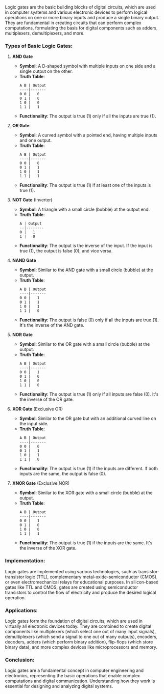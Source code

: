 Logic gates are the basic building blocks of digital circuits, which are used in computer systems and various electronic devices to perform logical operations on one or more binary inputs and produce a single binary output. They are fundamental in creating circuits that can perform complex computations, formulating the basis for digital components such as adders, multiplexers, demultiplexers, and more.

### Types of Basic Logic Gates:

1. **AND Gate**
   - **Symbol**: A D-shaped symbol with multiple inputs on one side and a single output on the other.
   - **Truth Table**:
     ```
     A B | Output
     ----|-------
     0 0 |   0
     0 1 |   0
     1 0 |   0
     1 1 |   1
     ```
   - **Functionality**: The output is true (1) only if all the inputs are true (1).

2. **OR Gate**
   - **Symbol**: A curved symbol with a pointed end, having multiple inputs and one output.
   - **Truth Table**:
     ```
     A B | Output
     ----|-------
     0 0 |   0
     0 1 |   1
     1 0 |   1
     1 1 |   1
     ```
   - **Functionality**: The output is true (1) if at least one of the inputs is true (1).

3. **NOT Gate** (Inverter)
   - **Symbol**: A triangle with a small circle (bubble) at the output end.
   - **Truth Table**:
     ```
     A | Output
     --|--------
     0 |   1
     1 |   0
     ```
   - **Functionality**: The output is the inverse of the input. If the input is true (1), the output is false (0), and vice versa.

4. **NAND Gate**
   - **Symbol**: Similar to the AND gate with a small circle (bubble) at the output.
   - **Truth Table**:
     ```
     A B | Output
     ----|-------
     0 0 |   1
     0 1 |   1
     1 0 |   1
     1 1 |   0
     ```
   - **Functionality**: The output is false (0) only if all the inputs are true (1). It's the inverse of the AND gate.

5. **NOR Gate**
   - **Symbol**: Similar to the OR gate with a small circle (bubble) at the output.
   - **Truth Table**:
     ```
     A B | Output
     ----|-------
     0 0 |   1
     0 1 |   0
     1 0 |   0
     1 1 |   0
     ```
   - **Functionality**: The output is true (1) only if all inputs are false (0). It's the inverse of the OR gate.

6. **XOR Gate** (Exclusive OR)
   - **Symbol**: Similar to the OR gate but with an additional curved line on the input side.
   - **Truth Table**:
     ```
     A B | Output
     ----|-------
     0 0 |   0
     0 1 |   1
     1 0 |   1
     1 1 |   0
     ```
   - **Functionality**: The output is true (1) if the inputs are different. If both inputs are the same, the output is false (0).

7. **XNOR Gate** (Exclusive NOR)
   - **Symbol**: Similar to the XOR gate with a small circle (bubble) at the output.
   - **Truth Table**:
     ```
     A B | Output
     ----|-------
     0 0 |   1
     0 1 |   0
     1 0 |   0
     1 1 |   1
     ```
   - **Functionality**: The output is true (1) if the inputs are the same. It's the inverse of the XOR gate.

### Implementation:

Logic gates are implemented using various technologies, such as transistor-transistor logic (TTL), complementary metal-oxide-semiconductor (CMOS), or even electromechanical relays for educational purposes. In silicon-based gates like TTL and CMOS, gates are created using semiconductor transistors to control the flow of electricity and produce the desired logical operation.

### Applications:

Logic gates form the foundation of digital circuits, which are used in virtually all electronic devices today. They are combined to create digital components like multiplexers (which select one out of many input signals), demultiplexers (which send a signal to one out of many outputs), encoders, decoders, adders (which perform binary addition), flip-flops (which store binary data), and more complex devices like microprocessors and memory.

### Conclusion:

Logic gates are a fundamental concept in computer engineering and electronics, representing the basic operations that enable complex computations and digital communication. Understanding how they work is essential for designing and analyzing digital systems.
